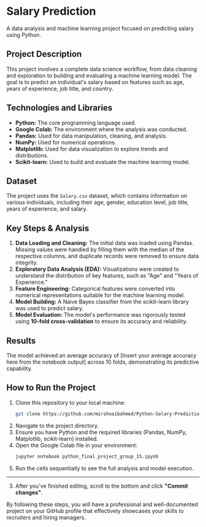 # Salary Prediction 

A data analysis and machine learning project focused on predicting salary using Python.

## Project Description

This project involves a complete data science workflow, from data cleaning and exploration to building and evaluating a machine learning model. The goal is to predict an individual's salary based on features such as age, years of experience, job title, and country.

## Technologies and Libraries

* **Python:** The core programming language used.
* **Google Colab:** The environment where the analysis was conducted.
* **Pandas:** Used for data manipulation, cleaning, and analysis.
* **NumPy:** Used for numerical operations.
* **Matplotlib:** Used for data visualization to explore trends and distributions.
* **Scikit-learn:** Used to build and evaluate the machine learning model.

## Dataset

The project uses the `Salary.csv` dataset, which contains information on various individuals, including their age, gender, education level, job title, years of experience, and salary.

## Key Steps & Analysis

1.  **Data Loading and Cleaning:** The initial data was loaded using Pandas. Missing values were handled by filling them with the median of the respective columns, and duplicate records were removed to ensure data integrity.
2.  **Exploratory Data Analysis (EDA):** Visualizations were created to understand the distribution of key features, such as "Age" and "Years of Experience."
3.  **Feature Engineering:** Categorical features were converted into numerical representations suitable for the machine learning model.
4.  **Model Building:** A Naive Bayes classifier from the scikit-learn library was used to predict salary.
5.  **Model Evaluation:** The model's performance was rigorously tested using **10-fold cross-validation** to ensure its accuracy and reliability.

## Results

The model achieved an average accuracy of [Insert your average accuracy here from the notebook output] across 10 folds, demonstrating its predictive capability.

## How to Run the Project

1.  Clone this repository to your local machine:
    ```bash
    git clone https://github.com/mirshoaibahmed/Python-Salary-Prediction-Project.git
    ```
2.  Navigate to the project directory.
3.  Ensure you have Python and the required libraries (Pandas, NumPy, Matplotlib, scikit-learn) installed.
4.  Open the Google Colab file in your environment:
    ```bash
    jupyter notebook python_final_project_group_15.ipynb
    ```
5.  Run the cells sequentially to see the full analysis and model execution.

---

3.  After you've finished editing, scroll to the bottom and click **"Commit changes"**.

By following these steps, you will have a professional and well-documented project on your GitHub profile that effectively showcases your skills to recruiters and hiring managers.
